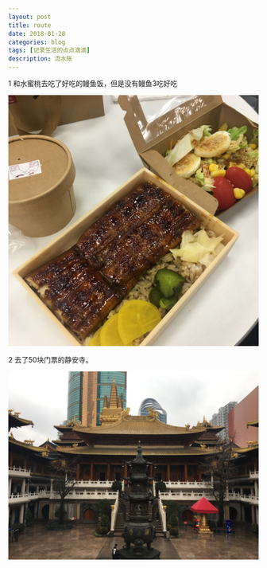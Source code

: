 ```yaml
---
layout: post
title: route
date: 2018-01-28
categories: blog
tags: [记录生活的点点滴滴]
description: 流水账
---
```


1 和水蜜桃去吃了好吃的鳗鱼饭，但是没有鳗鱼3吃好吃

![鳗鱼饭](https://raw.githubusercontent.com/cksmct/MarkdownPhotos/master/%E5%BE%AE%E4%BF%A1%E5%9B%BE%E7%89%87_20180129111110.jpg)

2 去了50块门票的静安寺。

![静安寺](https://raw.githubusercontent.com/cksmct/MarkdownPhotos/master/%E5%BE%AE%E4%BF%A1%E5%9B%BE%E7%89%87_20180129111126.jpg)



